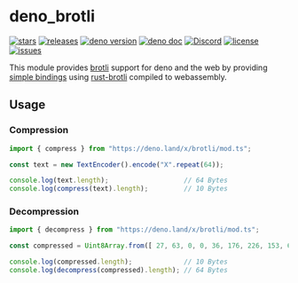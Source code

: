 # deno_brotli

[![stars](https://img.shields.io/github/stars/denosaurs/deno_brotli)](https://github.com/denosaurs/deno_brotli/stargazers)
[![releases](https://img.shields.io/github/v/release/denosaurs/deno_brotli)](https://github.com/denosaurs/deno_brotli/releases/latest/)
[![deno version](https://img.shields.io/badge/deno-^1.0.2-informational)](https://github.com/denoland/deno)
[![deno doc](https://img.shields.io/badge/deno-doc-informational)](https://doc.deno.land/https/deno.land/x/deno_brotli/mod.ts)
[![Discord](https://img.shields.io/discord/713043818806509608)](https://discord.gg/shHG8vg)
[![license](https://img.shields.io/github/license/denosaurs/deno_brotli)](https://github.com/denosaurs/deno_brotli/blob/master/LICENSE)
[![issues](https://img.shields.io/github/issues/denosaurs/deno_brotli)](https://github.com/denosaurs/deno_brotli/issues)

This module provides [brotli](https://en.wikipedia.org/wiki/Brotli) support for deno and the web by providing [simple bindings](src/lib.rs) using [rust-brotli](https://github.com/dropbox/rust-brotli) compiled to webassembly.

## Usage

### Compression

```ts
import { compress } from "https://deno.land/x/brotli/mod.ts";

const text = new TextEncoder().encode("X".repeat(64));

console.log(text.length);                   // 64 Bytes
console.log(compress(text).length);         // 10 Bytes
```

### Decompression

```ts
import { decompress } from "https://deno.land/x/brotli/mod.ts";

const compressed = Uint8Array.from([ 27, 63, 0, 0, 36, 176, 226, 153, 64, 18 ]);

console.log(compressed.length);             // 10 Bytes
console.log(decompress(compressed).length); // 64 Bytes
```
